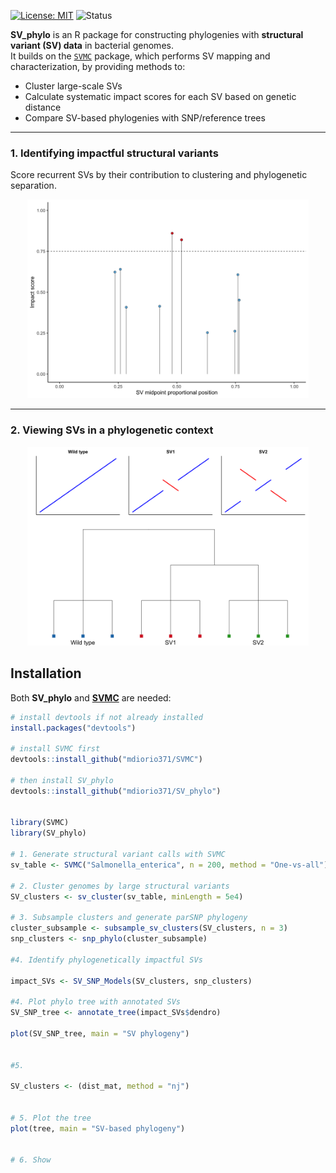 [![License: MIT](https://img.shields.io/badge/License-MIT-yellow.svg)](LICENSE)
![Status](https://img.shields.io/badge/status-work--in--progress-orange)


**SV_phylo** is an R package for constructing phylogenies with **structural variant (SV) data** in bacterial genomes.  
It builds on the [`SVMC`](https://github.com/mdiorio371/SVMC) package, which performs SV mapping and characterization, by providing methods to:

- Cluster large-scale SVs
- Calculate systematic impact scores for each SV based on genetic distance
- Compare SV-based phylogenies with SNP/reference trees  

---


### 1. Identifying impactful structural variants
Score recurrent SVs by their contribution to clustering and phylogenetic separation.  


<p align="center">
  <img src="figures/impact_plot.png" width="450"/>
</p>

---

### 2. Viewing SVs in a phylogenetic context


<p align="center">
  <img src="figures/sv_phylo.png" width="450"/>
</p>


## Installation

Both **SV_phylo** and [**SVMC**](https://github.com/mdiorio371/SVMC) are needed: 

```r
# install devtools if not already installed
install.packages("devtools")

# install SVMC first
devtools::install_github("mdiorio371/SVMC")

# then install SV_phylo
devtools::install_github("mdiorio371/SV_phylo")


library(SVMC)
library(SV_phylo)

# 1. Generate structural variant calls with SVMC
sv_table <- SVMC("Salmonella_enterica", n = 200, method = "One-vs-all")

# 2. Cluster genomes by large structural variants
SV_clusters <- sv_cluster(sv_table, minLength = 5e4)

# 3. Subsample clusters and generate parSNP phylogeny
cluster_subsample <- subsample_sv_clusters(SV_clusters, n = 3)
snp_clusters <- snp_phylo(cluster_subsample)

#4. Identify phylogenetically impactful SVs

impact_SVs <- SV_SNP_Models(SV_clusters, snp_clusters)

#4. Plot phylo tree with annotated SVs
SV_SNP_tree <- annotate_tree(impact_SVs$dendro)

plot(SV_SNP_tree, main = "SV phylogeny")


#5. 

SV_clusters <- (dist_mat, method = "nj")


# 5. Plot the tree
plot(tree, main = "SV-based phylogeny")


# 6. Show 


```
